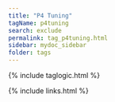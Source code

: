 ```yaml
---
title: "P4 Tuning"
tagName: p4tuning
search: exclude
permalink: tag_p4tuning.html
sidebar: mydoc_sidebar
folder: tags
---
```

{% include taglogic.html %}

{% include links.html %}
